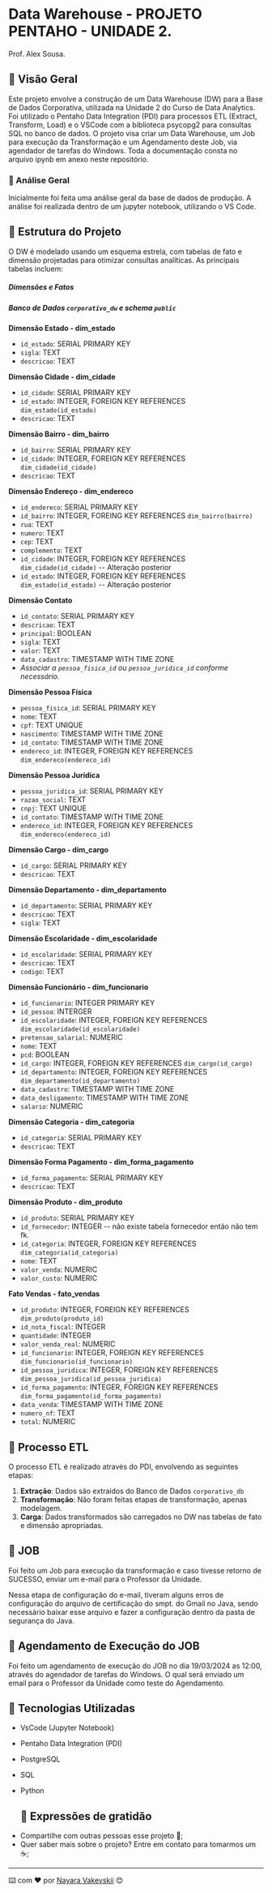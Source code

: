 # Data Warehouse - PROJETO PENTAHO - UNIDADE 2.

Prof. Alex Sousa.

## 🚀 Visão Geral

Este projeto envolve a construção de um Data Warehouse (DW) para a Base de Dados Corporativa, utilizada na Unidade 2 do Curso de Data Analytics. Foi utilizado o Pentaho Data Integration (PDI) para processos ETL (Extract, Transform, Load) e o VSCode com a biblioteca psycopg2 para consultas SQL no banco de dados. O projeto visa criar um Data Warehouse, um Job para execução da Transformação e um Agendamento deste Job, via agendador de tarefas do Windows.
Toda a documentação consta no arquivo ipynb em anexo neste repositório.

### 🚀 Análise Geral

Inicialmente foi feita uma análise geral da base de dados de produção.
A análise foi realizada dentro de um jupyter notebook, utilizando o VS Code.

## 🚀 Estrutura do Projeto

O DW é modelado usando um esquema estrela, com tabelas de fato e dimensão projetadas para otimizar consultas analíticas. As principais tabelas incluem:

##### Dimensões e Fatos

##### Banco de Dados `corporativo_dw` e schema `public`

**Dimensão Estado - dim_estado** 
- `id_estado`: SERIAL PRIMARY KEY
- `sigla`: TEXT
- `descricao`: TEXT

**Dimensão Cidade - dim_cidade** 
- `id_cidade`: SERIAL PRIMARY KEY
- `id_estado`: INTEGER, FOREIGN KEY REFERENCES `dim_estado(id_estado)`
- `descricao`: TEXT

**Dimensão Bairro - dim_bairro** 
- `id_bairro`: SERIAL PRIMARY KEY
- `id_cidade`: INTEGER, FOREIGN KEY REFERENCES `dim_cidade(id_cidade)`
- `descricao`: TEXT

**Dimensão Endereço - dim_endereco** 
- `id_endereco`: SERIAL PRIMARY KEY
- `id_bairro`: INTEGER, FOREING KEY REFERENCES  `dim_bairro(bairro)`
- `rua`: TEXT
- `numero`: TEXT
- `cep`: TEXT
- `complemento`: TEXT
- `id_cidade`: INTEGER, FOREIGN KEY REFERENCES `dim_cidade(id_cidade)` -- Alteração posterior
- `id_estado`: INTEGER, FOREIGN KEY REFERENCES `dim_estado(id_estado)` -- Alteração posterior

**Dimensão Contato**
- `id_contato`: SERIAL PRIMARY KEY
- `descricao`: TEXT
- `principal`: BOOLEAN
- `sigla`: TEXT
- `valor`: TEXT
- `data_cadastro`: TIMESTAMP WITH TIME ZONE
- *Associar a `pessoa_fisica_id` ou `pessoa_juridica_id` conforme necessário.*

**Dimensão Pessoa Física**
- `pessoa_fisica_id`: SERIAL PRIMARY KEY
- `nome`: TEXT
- `cpf`: TEXT UNIQUE
- `nascimento`: TIMESTAMP WITH TIME ZONE
- `id_contato`: TIMESTAMP WITH TIME ZONE
- `endereco_id`: INTEGER, FOREIGN KEY REFERENCES `dim_endereco(endereco_id)`

**Dimensão Pessoa Jurídica**
- `pessoa_juridica_id`: SERIAL PRIMARY KEY
- `razao_social`: TEXT
- `cnpj`: TEXT UNIQUE
- `id_contato`: TIMESTAMP WITH TIME ZONE
- `endereco_id`: INTEGER, FOREIGN KEY REFERENCES `dim_endereco(endereco_id)`

**Dimensão Cargo - dim_cargo** 
- `id_cargo`: SERIAL PRIMARY KEY
- `descricao`: TEXT

**Dimensão Departamento - dim_departamento** 
- `id_departamento`: SERIAL PRIMARY KEY
- `descricao`: TEXT
- `sigla`: TEXT

**Dimensão Escolaridade - dim_escolaridade** 
- `id_escolaridade`: SERIAL PRIMARY KEY
- `descricao`: TEXT
- `codigo`: TEXT

**Dimensão Funcionário - dim_funcionario** 
- `id_funcionario`: INTEGER PRIMARY KEY
- `id_pessoa`: INTERGER
- `id_escolaridade`: INTEGER, FOREIGN KEY REFERENCES `dim_escolaridade(id_escolaridade)`
- `pretensao_salarial`: NUMERIC
- `nome`: TEXT
- `pcd`: BOOLEAN
- `id_cargo`: INTEGER, FOREIGN KEY REFERENCES `dim_cargo(id_cargo)`
- `id_departamento`: INTEGER, FOREIGN KEY REFERENCES `dim_departamento(id_departamento)`
- `data_cadastro`: TIMESTAMP WITH TIME ZONE
- `data_desligamento`: TIMESTAMP WITH TIME ZONE
- `salario`: NUMERIC

**Dimensão Categoria - dim_categoria** 
- `id_categoria`: SERIAL PRIMARY KEY
- `descricao`: TEXT

**Dimensão Forma Pagamento - dim_forma_pagamento** 
- `id_forma_pagamento`: SERIAL PRIMARY KEY
- `descricao`: TEXT

**Dimensão Produto - dim_produto**  
- `id_produto`: SERIAL PRIMARY KEY
- `id_fornecedor`: INTEGER -- não existe tabela fornecedor então não tem fk.
- `id_categoria`: INTEGER, FOREIGN KEY REFERENCES `dim_categoria(id_categoria)`
- `nome`: TEXT
- `valor_venda`: NUMERIC
- `valor_custo`: NUMERIC

**Fato Vendas - fato_vendas** 
- `id_produto`: INTEGER, FOREIGN KEY REFERENCES `dim_produto(produto_id)`
- `id_nota_fiscal`: INTEGER
- `quantidade`: INTEGER
- `valor_venda_real`: NUMERIC
- `id_funcionario`: INTEGER, FOREIGN KEY REFERENCES `dim_funcionario(id_funcionario)`
- `id_pessoa_juridica`: INTEGER, FOREIGN KEY REFERENCES `dim_pessoa_juridica(id_pessoa_juridica)`
- `id_forma_pagamento`: INTEGER, FOREIGN KEY REFERENCES `dim_forma_pagamento(id_forma_pagamento)`
- `data_venda`: TIMESTAMP WITH TIME ZONE
- `numero_nf`: TEXT
- `total`: NUMERIC

## 🚀 Processo ETL

O processo ETL é realizado através do PDI, envolvendo as seguintes etapas:

1. **Extração**: Dados são extraídos do Banco de Dados `corporativo_db`
2. **Transformação**: Não foram feitas etapas de transformação, apenas modelagem.
3. **Carga**: Dados transformados são carregados no DW nas tabelas de fato e dimensão apropriadas.

## 🚀 JOB

Foi feito um Job para execução da transformação e caso tivesse retorno de SUCESSO, enviar um e-mail para o Professor da Unidade.

Nessa etapa de configuração do e-mail, tiveram alguns erros de configuração do arquivo de certificação do smpt. do Gmail no Java, sendo necessário baixar esse arquivo e fazer a configuração dentro da pasta de segurança do Java.

## 🚀 Agendamento de Execução do JOB

Foi feito um agendamento de execução do JOB no dia 19/03/2024 as 12:00, através do agendador de tarefas do Windows. O qual será enviado um email para o Professor da Unidade como teste do Agendamento.

## 🚀 Tecnologias Utilizadas

- VsCode (Jupyter Notebook)
- Pentaho Data Integration (PDI)
- PostgreSQL
- SQL
- Python

  ## 🎁 Expressões de gratidão

* Compartilhe com outras pessoas esse projeto 📢;
* Quer saber mais sobre o projeto? Entre em contato para tomarmos um :coffee:;

---
⌨️ com ❤️ por [Nayara Vakevskii](https://github.com/NayaraWakewski) 😊
